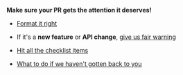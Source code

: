 **Make sure your PR gets the attention it deserves!**

* [Format it right](http://www.numpy.org/devdocs/dev/development_workflow.html#writing-the-commit-message)

* If it's a **new feature** or **API change**, [give us fair warning](http://www.numpy.org/devdocs/dev/development_workflow.html#writing-the-commit-message)
    
* [Hit all the checklist items](http://www.numpy.org/devdocs/dev/development_workflow.html#writing-the-commit-message)

* [What to do if we haven't gotten back to you](http://www.numpy.org/devdocs/dev/development_workflow.html#writing-the-commit-message)
